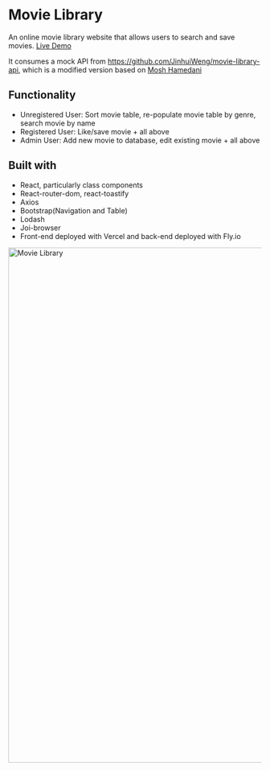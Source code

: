 # Movie Library

An online movie library website that allows users to search and save movies. [Live Demo](https://movie-library-gules.vercel.app/)

It consumes a mock API from https://github.com/JinhuiWeng/movie-library-api, which is a modified version based on [Mosh Hamedani](https://github.com/mosh-hamedani/vidly-api-node.git) 

## Functionality
- Unregistered User: Sort movie table, re-populate movie table by genre, search movie by name
- Registered User: Like/save movie + all above
- Admin User: Add new movie to database, edit existing movie + all above

## Built with
- React, particularly class components 
- React-router-dom, react-toastify
- Axios
- Bootstrap(Navigation and Table)
- Lodash
- Joi-browser
- Front-end deployed with Vercel and back-end deployed with Fly.io

<img width="1024" alt="Movie Library" src="https://user-images.githubusercontent.com/121464684/227217721-5ec0562e-8da1-4b44-9bfd-d2153666b8f8.png">
